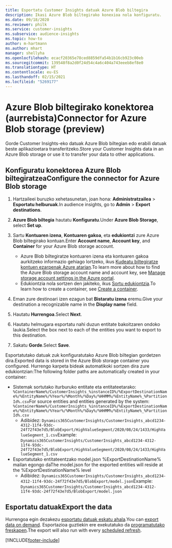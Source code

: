 ```yaml
---
title: Esportatu Customer Insights datuak Azure Blob biltegira
description: Ikasi Azure Blob biltegirako konexioa nola konfiguratu.
ms.date: 09/18/2020
ms.reviewer: philk
ms.service: customer-insights
ms.subservice: audience-insights
ms.topic: how-to
author: m-hartmann
ms.author: mhart
manager: shellyha
ms.openlocfilehash: ecacf20365e78ced8859dfa54b1b16cb923c00eb
ms.sourcegitcommit: 139548f8a2d0f24d54c4a6c404a743eeeb8ef8e0
ms.translationtype: HT
ms.contentlocale: eu-ES
ms.lasthandoff: 02/15/2021
ms.locfileid: "5269177"
---
```

# <a name="connector-for-azure-blob-storage-preview"></a><span data-ttu-id="b1b91-103">Azure Blob biltegirako konektorea (aurrebista)</span><span class="sxs-lookup"><span data-stu-id="b1b91-103">Connector for Azure Blob storage (preview)</span></span>

<span data-ttu-id="b1b91-104">Gorde Customer Insights-eko datuak Azure Blob biltegian edo erabili datuak beste aplikazioetara transferitzeko.</span><span class="sxs-lookup"><span data-stu-id="b1b91-104">Store your Customer Insights data in an Azure Blob storage or use it to transfer your data to other applications.</span></span>

## <a name="configure-the-connector-for-azure-blob-storage"></a><span data-ttu-id="b1b91-105">Konfiguratu konektorea Azure Blob biltegiratzea</span><span class="sxs-lookup"><span data-stu-id="b1b91-105">Configure the connector for Azure Blob storage</span></span>

1. <span data-ttu-id="b1b91-106">Hartzaileei buruzko xehetasunetan, joan hona: **Administratzailea** > **Esportatu helburuak**.</span><span class="sxs-lookup"><span data-stu-id="b1b91-106">In audience insights, go to **Admin** > **Export destinations**.</span></span>

1. <span data-ttu-id="b1b91-107">**Azure Blob biltegia** hautatu **Konfiguratu**.</span><span class="sxs-lookup"><span data-stu-id="b1b91-107">Under **Azure Blob Storage**, select **Set up**.</span></span>

1. <span data-ttu-id="b1b91-108">Sartu **Kontuaren izena**, **Kontuaren gakoa**, eta **edukiontzi** zure Azure Blob biltegirako kontuan.</span><span class="sxs-lookup"><span data-stu-id="b1b91-108">Enter **Account name**, **Account key**, and **Container** for your Azure Blob storage account.</span></span>
    - <span data-ttu-id="b1b91-109">Azure Blob biltegiratze kontuaren izena eta kontuaren gakoa aurkitzeko informazio gehiago lortzeko, ikus [Kudeatu biltegiratze kontuen ezarpenak Azure atarian](https://docs.microsoft.com/azure/storage/common/storage-account-manage).</span><span class="sxs-lookup"><span data-stu-id="b1b91-109">To learn more about how to find the Azure Blob storage account name and account key, see [Manage storage account settings in the Azure portal](https://docs.microsoft.com/azure/storage/common/storage-account-manage).</span></span>
    - <span data-ttu-id="b1b91-110">Edukiontzia nola sortzen den jakiteko, ikus [Sortu edukiontzia](https://docs.microsoft.com/azure/storage/blobs/storage-quickstart-blobs-portal#create-a-container).</span><span class="sxs-lookup"><span data-stu-id="b1b91-110">To learn how to create a container, see [Create a container](https://docs.microsoft.com/azure/storage/blobs/storage-quickstart-blobs-portal#create-a-container).</span></span>

1. <span data-ttu-id="b1b91-111">Eman zure destinoari izen ezagun bat **Bistaratu izena** eremu.</span><span class="sxs-lookup"><span data-stu-id="b1b91-111">Give your destination a recognizable name in the **Display name** field.</span></span>

1. <span data-ttu-id="b1b91-112">Hautatu **Hurrengoa**.</span><span class="sxs-lookup"><span data-stu-id="b1b91-112">Select **Next**.</span></span>

1. <span data-ttu-id="b1b91-113">Hautatu helmugara esportatu nahi duzun entitate bakoitzaren ondoko laukia.</span><span class="sxs-lookup"><span data-stu-id="b1b91-113">Select the box next to each of the entities you want to export to this destination.</span></span>

1. <span data-ttu-id="b1b91-114">Sakatu **Gorde**.</span><span class="sxs-lookup"><span data-stu-id="b1b91-114">Select **Save**.</span></span>

<span data-ttu-id="b1b91-115">Esportatutako datuak zuk konfiguratutako Azure Blob biltegian gordetzen dira.</span><span class="sxs-lookup"><span data-stu-id="b1b91-115">Exported data is stored in the Azure Blob storage container you configured.</span></span> <span data-ttu-id="b1b91-116">Hurrengo karpeta bideak automatikoki sortzen dira zure edukiontzian:</span><span class="sxs-lookup"><span data-stu-id="b1b91-116">The following folder paths are automatically created in your container:</span></span>

- <span data-ttu-id="b1b91-117">Sistemak sortutako iturburuko entitate eta entitateetarako: `%ContainerName%/CustomerInsights_%instanceID%/%ExportDestinationName%/%EntityName%/%Year%/%Month%/%Day%/%HHMM%/%EntityName%_%PartitionId%.csv`</span><span class="sxs-lookup"><span data-stu-id="b1b91-117">For source entities and entities generated by the system: `%ContainerName%/CustomerInsights_%instanceID%/%ExportDestinationName%/%EntityName%/%Year%/%Month%/%Day%/%HHMM%/%EntityName%_%PartitionId%.csv`</span></span>
  - <span data-ttu-id="b1b91-118">Adibidez: `Dynamics365CustomerInsights/CustomerInsights_abcd1234-4312-11f4-93dc-24f72f43e7d5/BlobExport/HighValueSegment/2020/08/24/1433/HighValueSegment_1.csv`</span><span class="sxs-lookup"><span data-stu-id="b1b91-118">Example: `Dynamics365CustomerInsights/CustomerInsights_abcd1234-4312-11f4-93dc-24f72f43e7d5/BlobExport/HighValueSegment/2020/08/24/1433/HighValueSegment_1.csv`</span></span>
- <span data-ttu-id="b1b91-119">Esportatutako entitateentzako model.json %ExportDestinationName% mailan egongo da</span><span class="sxs-lookup"><span data-stu-id="b1b91-119">The model.json for the exported entities will reside at the %ExportDestinationName% level</span></span>
  - <span data-ttu-id="b1b91-120">Adibidez: `Dynamics365CustomerInsights/CustomerInsights_abcd1234-4312-11f4-93dc-24f72f43e7d5/BlobExport/model.json`</span><span class="sxs-lookup"><span data-stu-id="b1b91-120">Example: `Dynamics365CustomerInsights/CustomerInsights_abcd1234-4312-11f4-93dc-24f72f43e7d5/BlobExport/model.json`</span></span>

## <a name="export-the-data"></a><span data-ttu-id="b1b91-121">Esportatu datuak</span><span class="sxs-lookup"><span data-stu-id="b1b91-121">Export the data</span></span>

<span data-ttu-id="b1b91-122">Hurrengoa egin dezakezu [esportatu datuak eskatu ahala](export-destinations.md#export-data-on-demand).</span><span class="sxs-lookup"><span data-stu-id="b1b91-122">You can [export data on demand](export-destinations.md#export-data-on-demand).</span></span> <span data-ttu-id="b1b91-123">Esportazioa guztiekin ere exekutatuko da [programatutako freskapen](system.md#schedule-tab).</span><span class="sxs-lookup"><span data-stu-id="b1b91-123">The export will also run with every [scheduled refresh](system.md#schedule-tab).</span></span>


[!INCLUDE[footer-include](../includes/footer-banner.md)]